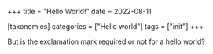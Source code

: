 +++
title = "Hello World!"
date = 2022-08-11

[taxonomies]
categories = ["Hello world"]
tags = ["init"]
+++

But is the exclamation mark required or not for a hello world?